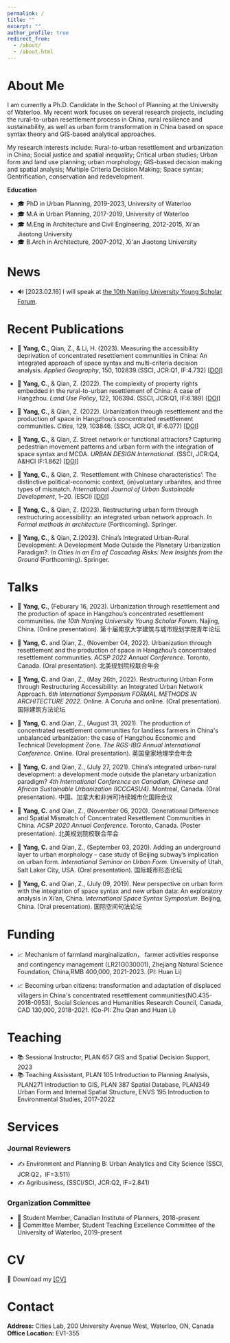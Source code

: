```yaml
---
permalink: /
title: ""
excerpt: ""
author_profile: true
redirect_from: 
  - /about/
  - /about.html
---
```


# About Me 
I am currently a Ph.D. Candidate in the School of Planning at the University of Waterloo. My recent work focuses on several research projects, including the rural-to-urban resettlement process in China, rural resilience and sustainability, as well as urban form transformation in China based on space syntax theory and GIS-based analytical approaches.

My research interests include: Rural-to-urban resettlement and urbanization in China; Social justice and spatial inequality; Critical urban studies; Urban form and land use planning; urban morphology; GIS-based decision making and spatial analysis; Multiple Criteria Decision Making; Space syntax; Gentrification, conservation and redevelopment.

**Education**      
- 🎓 PhD in Urban Planning, 2019-2023, University of Waterloo    
- 🎓 M.A in Urban Planning, 2017-2019, University of Waterloo    
- 🎓 M.Eng in Architecture and Civil Engineering, 2012-2015, Xi'an Jiaotong University    
- 🎓 B.Arch in Architecture, 2007-2012, Xi'an Jiaotong University    

# News
- 🔊 [2023.02.16] I will speak at [the 10th Nanjing University Young Scholar Forum](https://mp.weixin.qq.com/s/_hlGUQ3r1An0Th7ouiulrg).


# Recent Publications

- 📝  **Yang, C.**, Qian, Z., & Li, H. (2023). Measuring the accessibility deprivation of concentrated resettlement communities in China: An integrated approach of space syntax and multi-criteria decision analysis. _Applied Geography_, 150, 102839.(SSCI, JCR:Q1, IF:4.732) [[DOI]](https://doi.org/10.1016/j.apgeog.2022.102839)

- 📝 **Yang, C.**, & Qian, Z. (2022). The complexity of property rights embedded in the rural-to-urban resettlement of China: A case of Hangzhou. _Land Use Policy_, 122, 106394. (SSCI, JCR:Q1, IF:6.189) [[DOI]](https://doi.org/10.1016/j.landusepol.2022.106394)


- 📝 **Yang, C.**, & Qian, Z. (2022). Urbanization through resettlement and the production of space in Hangzhou’s concentrated resettlement communities. _Cities_, 129, 103846. (SSCI, JCR:Q1, IF:6.077) [[DOI]](https://doi.org/10.1016/j.cities.2022.103846)


- 📝 **Yang, C.**, & Qian, Z. Street network or functional attractors? Capturing pedestrian movement patterns and urban form with the integration of space syntax and MCDA. _URBAN DESIGN International_. (SSCI, JCR:Q4, A&HCI IF:1.862) [[DOI]](https://doi.org/10.1057/s41289-022-00178-w)

- 📝 **Yang, C.**, & Qian, Z. ‘Resettlement with Chinese characteristics’: The distinctive political-economic context, (in)voluntary urbanites, and three types of mismatch. _International Journal of Urban Sustainable Development_, 1–20. (ESCI) [[DOI]](https://doi.org/10.1080/19463138.2021.1955364)

- 📖 **Yang, C.**, & Qian, Z. (2023). Restructuring urban form through restructuring accessibility: an integrated urban network approach. _In Formal methods in architecture_ (Forthcoming). Springer.

- 📖 **Yang, C.**, & Qian, Z.(2023). China’s Integrated Urban-Rural Development: A Development Mode Outside the Planetary Urbanization Paradigm?. _In Cities in an Era of Cascading Risks: New Insights from the Ground_ (Forthcoming). Springer.

# Talks
- 💬 **Yang, C.**, (Feburary 16, 2023). Urbanization through resettlement and the production of space in Hangzhou’s concentrated resettlement communities.  _the 10th Nanjing University Young Scholar Forum_. Najing, China. (Online presentation). 第十届南京大学建筑与城市规划学院青年论坛

- 💬 **Yang, C.** and Qian, Z., (November 04, 2022). Urbanization through resettlement and the production of space in Hangzhou’s concentrated resettlement communities.  _ACSP 2022 Annual Conference_. Toronto, Canada. (Oral presentation). 北美规划院校联合年会

- 💬 **Yang, C.** and Qian, Z., (May 26th, 2022). Restructuring Urban Form through Restructuring Accessibility: an
Integrated Urban Network Approach. _6th International Symposium FORMAL METHODS IN ARCHITECTURE 2022_. Online. A Coruña and online. (Oral presentation). 国际建筑方法论坛

- 💬 **Yang, C.** and Qian, Z., (August 31, 2021). The production of concentrated resettlement communities for landless farmers in China's unbalanced urbanization: the case of Hangzhou Economic and Technical Development Zone. _The RGS-IBG Annual International Conference_. Online. (Oral presentation). 英国皇家地理学会年会

- 💬 **Yang, C.** and Qian, Z., (July 27, 2021). China’s integrated urban-rural development: a development mode outside the planetary urbanization paradigm? _4th International Conference on Canadian, Chinese and African Sustainable Urbanization (ICCCASU4)_. Montreal, Canada. (Oral presentation). 中国、加拿大和非洲可持续城市化国际会议

- 💬 **Yang, C.** and Qian, Z., (November 06, 2020). Generational Difference and Spatial Mismatch of Concentrated Resettlement Communities in China.  _ACSP 2020 Annual Conference_. Toronto, Canada. (Poster presentation). 北美规划院校联合年会

- 💬 **Yang, C.** and Qian, Z., (September 03, 2020). Adding an underground layer to urban morphology – case study of Beijing subway’s implication on urban form. _International Seminar on Urban Form_. University of Utah, Salt Laker City, USA. (Oral presentation). 国际城市形态论坛

- 💬 **Yang, C.** and Qian, Z., (July 09, 2019). New perspective on urban form with the integration of space syntax and new urban data: An exploratory analysis in Xi’an, China. _International Space Syntax Symposium_. Beijing, China. (Oral presentation). 国际空间句法论坛

# Funding 
- 📈 Mechanism of farmland marginalization， farmer activities response and contingency management (LR21G030001), Zhejiang Natural Science Foundation, China,RMB 400,000, 2021-2023. (PI: Huan Li)

- 📈 Becoming urban citizens: transformation and adaptation of displaced villagers in China's concentrated resettlement communities(NO.435-2018-0953), Social Sciences and Humanities Research Council, Canada, CAD 130,000, 2018-2021. (Co-PI: Zhu Qian and Huan Li)

# Teaching
- 📚 Sessional Instructor, PLAN 657 GIS and Spatial Decision Support, 2023
- 📚 Teaching Assisstant, PLAN 105 Introduction to Planning Analysis, PLAN271 Introduction to GIS, PLAN 387 Spatial Database, PLAN349 Urban Form and Internal Spatial Structure, ENVS 195 Introduction to Environmental Studies, 2017-2022

# Services
### Journal Reviewers
- ✍ Environment and Planning B: Urban Analytics and City Science (SSCI, JCR:Q2，IF=3.511)
- ✍ Agribusiness, (SSCI/SCI, JCR:Q2, IF=2.841)    
### Organization Committee
- 💼 Student Member, Canadian Institute of Planners, 2018-present
- 💼 Committee Member, Student Teaching Excellence Committee of the University of Waterloo, 2019-present

# CV
📂 Download my [[CV]](/pdf/CV-Chen_ENG.pdf)

# Contact
**Address:** Cities Lab, 200 University Avenue West, Waterloo, ON, Canada    
**Office Location:** EV1-355 


